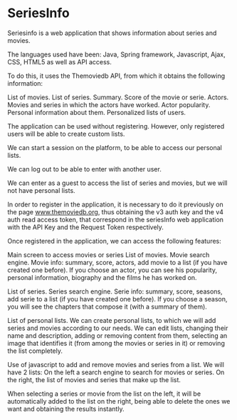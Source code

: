 # SeriesInfo

Seriesinfo is a web application that shows information about series and movies.

The languages used have been: Java, Spring framework, Javascript, Ajax, CSS, HTML5 as well as API access.

To do this, it uses the Themoviedb API, from which it obtains the following information:

List of movies.
List of series.
Summary.
Score of the movie or serie.
Actors.
Movies and series in which the actors have worked.
Actor popularity.
Personal information about them. 
Personalized lists of users.

The application can be used without registering. However, only registered users will be able to create custom lists.

We can start a session on the platform, to be able to access our personal lists.

We can log out to be able to enter with another user.

We can enter as a guest to access the list of series and movies, but we will not have personal lists.

In order to register in the application, it is necessary to do it previously on the page www.themoviedb.org, thus obtaining the v3 auth key and the v4 auth read access token, that correspond in the seriesInfo web application with the API Key and the Request Token respectively.

Once registered in the application, we can access the following features:

Main screen to access movies or series
List of movies.
Movie search engine.
Movie info: summary, score, actors, add movie to a list (if you have created one before).
If you choose an actor, you can see his popularity, personal information, biography and the films he has worked on.

List of series.
Series search engine.
Serie info: summary, score, seasons, add serie to a list (if you have created one before).
If you choose a season, you will see the chapters that compose it (with a summary of them).

List of personal lists. We can create personal lists, to which we will add series and movies according to our needs.
We can edit lists, changing their name and description, adding or removing content from them, selecting an image that identifies it (from among the movies or series in it) or removing the list completely.

Use of javascript to add and remove movies and series from a list. We will have 2 lists:
On the left a search engine to search for movies or series.
On the right, the list of movies and series that make up the list.

When selecting a series or movie from the list on the left, it will be automatically added to the list on the right, being able to delete the ones we want and obtaining the results instantly.


